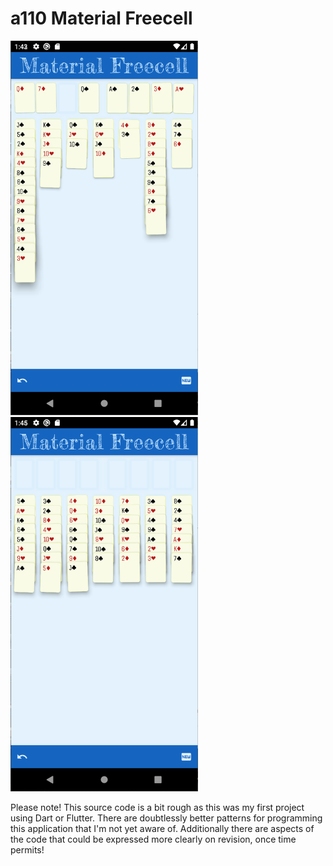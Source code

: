 # a110 Material Freecell

<img src="media/screenshot1.png" width=300>
<img src="media/screenshot2.png" width=300>

Please note! This source code is a bit rough as this was my
first project using Dart or Flutter. There are doubtlessly
better patterns for programming this application that I'm
not yet aware of. Additionally there are aspects of the code
that could be expressed more clearly on revision, once time
permits!

